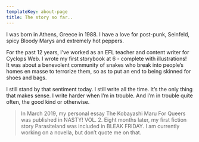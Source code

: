 ```yaml
---
templateKey: about-page
title: The story so far..
---
```

I was born in Athens, Greece in 1988. I have a love for post-punk, Seinfeld, spicy Bloody Marys and extremely hot peppers.



For the past 12 years, I’ve worked as an EFL teacher and content writer for Cyclops Web. I wrote my first storybook at 6 - complete with illustrations!\
It was about a benevolent community of snakes who break into people’s homes en masse to terrorize them, so as to put an end to being skinned for shoes and bags.

<!--StartFragment-->

I still stand by that sentiment today. I still write all the time. It’s the only thing that makes sense. I write harder when I’m in trouble. And I’m in trouble quite often, the good kind or otherwise.

<!--EndFragment-->



<!--StartFragment-->

> In March 2019, my personal essay The Kobayashi Maru For Queers was published in NASTY! VOL. 2. Eight months later, my first fiction story Parasiteland was included in BLEAK FRIDAY. I am currently working on a novella, but don’t quote me on that.



<!--EndFragment-->
